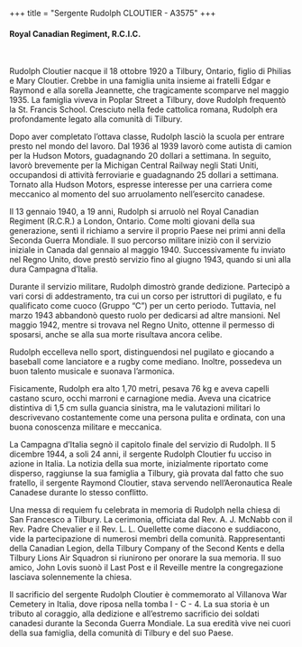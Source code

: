 +++
title = "Sergente Rudolph CLOUTIER - A3575"
+++

#### Royal Canadian Regiment, R.C.I.C.
<br>


Rudolph Cloutier nacque il 18 ottobre 1920 a Tilbury, Ontario, figlio di Philias e Mary Cloutier. Crebbe in una famiglia unita insieme ai fratelli Edgar e Raymond e alla sorella Jeannette, che tragicamente scomparve nel maggio 1935. La famiglia viveva in Poplar Street a Tilbury, dove Rudolph frequentò la St. Francis School. Cresciuto nella fede cattolica romana, Rudolph era profondamente legato alla comunità di Tilbury.

Dopo aver completato l’ottava classe, Rudolph lasciò la scuola per entrare presto nel mondo del lavoro. Dal 1936 al 1939 lavorò come autista di camion per la Hudson Motors, guadagnando 20 dollari a settimana. In seguito, lavorò brevemente per la Michigan Central Railway negli Stati Uniti, occupandosi di attività ferroviarie e guadagnando 25 dollari a settimana. Tornato alla Hudson Motors, espresse interesse per una carriera come meccanico al momento del suo arruolamento nell’esercito canadese.

Il 13 gennaio 1940, a 19 anni, Rudolph si arruolò nel Royal Canadian Regiment (R.C.R.) a London, Ontario. Come molti giovani della sua generazione, sentì il richiamo a servire il proprio Paese nei primi anni della Seconda Guerra Mondiale. Il suo percorso militare iniziò con il servizio iniziale in Canada dal gennaio al maggio 1940. Successivamente fu inviato nel Regno Unito, dove prestò servizio fino al giugno 1943, quando si unì alla dura Campagna d’Italia.

Durante il servizio militare, Rudolph dimostrò grande dedizione. Partecipò a vari corsi di addestramento, tra cui un corso per istruttori di pugilato, e fu qualificato come cuoco (Gruppo “C”) per un certo periodo. Tuttavia, nel marzo 1943 abbandonò questo ruolo per dedicarsi ad altre mansioni. Nel maggio 1942, mentre si trovava nel Regno Unito, ottenne il permesso di sposarsi, anche se alla sua morte risultava ancora celibe.

Rudolph eccelleva nello sport, distinguendosi nel pugilato e giocando a baseball come lanciatore e a rugby come mediano. Inoltre, possedeva un buon talento musicale e suonava l’armonica.

Fisicamente, Rudolph era alto 1,70 metri, pesava 76 kg e aveva capelli castano scuro, occhi marroni e carnagione media. Aveva una cicatrice distintiva di 1,5 cm sulla guancia sinistra, ma le valutazioni militari lo descrivevano costantemente come una persona pulita e ordinata, con una buona conoscenza militare e meccanica.

La Campagna d’Italia segnò il capitolo finale del servizio di Rudolph.
Il 5 dicembre 1944, a soli 24 anni, il sergente Rudolph Cloutier fu ucciso in azione in Italia. La notizia della sua morte, inizialmente riportato come disperso, raggiunse la sua famiglia a Tilbury, già provata dal fatto che suo fratello, il sergente Raymond Cloutier, stava servendo nell’Aeronautica Reale Canadese durante lo stesso conflitto.

Una messa di requiem fu celebrata in memoria di Rudolph nella chiesa di San Francesco a Tilbury. La cerimonia, officiata dal Rev. A. J. McNabb con il Rev. Padre Chevalier e il Rev. L. L. Ouellette come diacono e suddiacono, vide la partecipazione di numerosi membri della comunità. Rappresentanti della Canadian Legion, della Tilbury Company of the Second Kents e della Tilbury Lions Air Squadron si riunirono per onorare la sua memoria. Il suo amico, John Lovis suonò il Last Post e il Reveille mentre la congregazione lasciava solennemente la chiesa.

Il sacrificio del sergente Rudolph Cloutier è commemorato al Villanova War Cemetery in Italia, dove riposa nella tomba I - C - 4.
La sua storia è un tributo al coraggio, alla dedizione e all’estremo sacrificio dei soldati canadesi durante la Seconda Guerra Mondiale.
La sua eredità vive nei cuori della sua famiglia, della comunità di Tilbury e del suo Paese.
